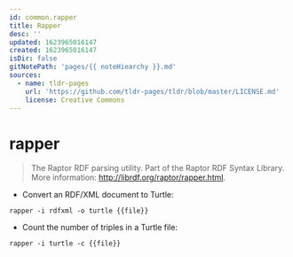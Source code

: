 ```yaml
---
id: common.rapper
title: Rapper
desc: ''
updated: 1623965016147
created: 1623965016147
isDir: false
gitNotePath: 'pages/{{ noteHiearchy }}.md'
sources:
  - name: tldr-pages
    url: 'https://github.com/tldr-pages/tldr/blob/master/LICENSE.md'
    license: Creative Commons
---
```

# rapper

> The Raptor RDF parsing utility.
> Part of the Raptor RDF Syntax Library.
> More information: <http://librdf.org/raptor/rapper.html>.

- Convert an RDF/XML document to Turtle:

`rapper -i rdfxml -o turtle {{file}}`

- Count the number of triples in a Turtle file:

`rapper -i turtle -c {{file}}`

